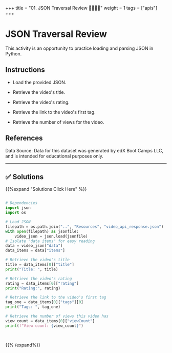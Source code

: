+++
title = "01. JSON Traversal Review 👩‍🎓👨‍🎓"
weight = 1
tags = ["apis"] 
+++


# JSON Traversal Review

This activity is an opportunity to practice loading and parsing JSON in Python.

## Instructions

* Load the provided JSON.

* Retrieve the video's title.

* Retrieve the video's rating.

* Retrieve the link to the video's first tag.

* Retrieve the number of views for the video.

## References

Data Source:
Data for this dataset was generated by edX Boot Camps LLC, and is intended for educational purposes only.

---

## ✅ Solutions
{{%expand "Solutions Click Here" %}}
```python

# Dependencies
import json
import os

# Load JSON
filepath = os.path.join("..", "Resources", "video_api_response.json")
with open(filepath) as jsonfile:
    video_json = json.load(jsonfile)
# Isolate "data items" for easy reading
data = video_json["data"]
data_items = data["items"]

# Retrieve the video's title
title = data_items[0]["title"]
print("Title: ", title)

# Retrieve the video's rating
rating = data_items[0]["rating"]
print("Rating:", rating)

# Retrieve the link to the video's first tag
tag_one = data_items[0]["tags"][0]
print("Tags: ", tag_one)

# Retrieve the number of views this video has
view_count = data_items[0]["viewCount"]
print(f"View count: {view_count}")

 
```
{{% /expand%}}